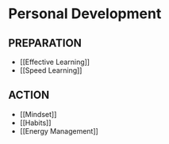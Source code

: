 # Personal Development
## PREPARATION

- [[Effective Learning]] 
- [[Speed Learning]]


## ACTION
- [[Mindset]]
- [[Habits]]
- [[Energy Management]]